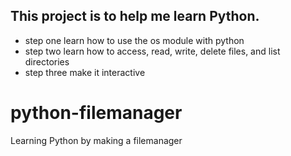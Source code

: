 ## This project is to help me learn Python.
- step one learn how to use the os module with python
- step two learn how to access, read, write, delete files, and list directories
- step three make it interactive
# python-filemanager
Learning Python by making a filemanager
